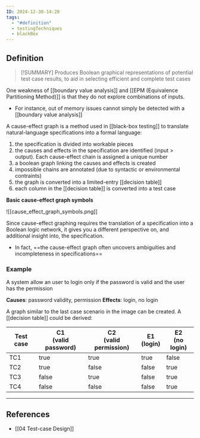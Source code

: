 ```yaml
---
ID: 2024-12-30-14:20
tags:
  - "#definition"
  - testingTechniques
  - blackBox
---
```

## Definition

> [!SUMMARY]
> Produces Boolean graphical representations of potential test case results, to aid in selecting efficient and complete test cases

One weakness of [[boundary value analysis]] and [[EPM (Equivalence Partitioning Method)]] is that they do not explore combinations of inputs.
- For instance, out of memory issues cannot simply be detected with a [[boundary value analysis]]

A cause-effect graph is a method used in [[black-box testing]] to translate natural-language specifications into a formal language:
1. the specification is divided into workable pieces
2. the causes and effects in the specification are identified (input > output). Each cause-effect chain is assigned a unique number
3. a boolean graph linking the causes and effects is created
4. impossible chains are annotated (due to syntactic or environmental contraints)
5. the graph is converted into a limited-entry [[decision table]]
6. each column in the [[decision table]] is converted into a test case

**Basic cause-effect graph symbols**

![[cause_effect_graph_symbols.png]]

Since cause-effect graphing requires the translation of a specification into a Boolean logic network, it gives you a different perspective on, and additional insight into, the specification.
- In fact, ==the cause-effect graph often uncovers ambiguities and incompleteness in specifications==

### Example

A system allow an user to login only if the password is valid and the user has the permission

**Causes**: password validity, permission
**Effects**: login, no login

A graph similar to the last case scenario in the image can be created.
A [[decision table]] could be derived:

| **Test case** | C1 <br>(valid password) | C2 <br>(valid permission) | E1 <br>(login) | E2 <br>(no login) |
| ------------- | ----------------------- | ------------------------- | -------------- | ----------------- |
| TC1           | true                    | true                      | true           | false             |
| TC2           | true                    | false                     | false          | true              |
| TC3           | false                   | true                      | false          | true              |
| TC4           | false                   | false                     | false          | true              |

---
## References
- [[04 Test-case Design]]
